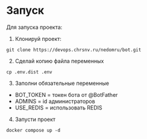 # Запуск
Для запуска проекта:
1. Клонируй проект:

`git clone https://devops.chrsnv.ru/nedomru/bot.git`

2. Сделай копию файла переменных

`cp .env.dist .env`

3. Заполни обязательные переменные

- BOT_TOKEN = токен бота от @BotFather
- ADMINS = id администраторов
- USE_REDIS = использовать REDIS

4. Запусти проект

`docker compose up -d`